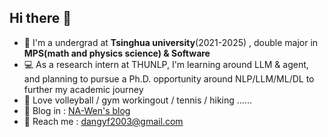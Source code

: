 ## Hi there 👋
 - 📕 I'm a undergrad at **Tsinghua university**(2021-2025) , double major in **MPS(math and physics science) & Software**
 - 💻 As a research intern at THUNLP, I'm learning around LLM & agent, and planning to pursue a Ph.D. opportunity around NLP/LLM/ML/DL to further my academic journey
 - 🏐 Love volleyball / gym workingout / tennis / hiking ......
 - 🧀 Blog in : [NA-Wen's blog](https://na-wen.github.io/)
 - 📧 Reach me : dangyf2003@gmail.com
